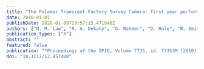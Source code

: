 ```yaml
---
title: "The Palomar Transient Factory Survey Camera: first year performance and results"
date: 2010-01-01
publishDate: 2020-01-09T19:57:15.471846Z
authors: ["N. M. Law", "R. G. Dekany", "G. Rahmer", "D. Hale", "R. Smith", "R. Quimby", "E. O. Ofek", "M. Kasliwal", "J. Zolkower", "V. Velur", "J. Henning", "K. Bui", "D. McKenna", "P. Nugent", "J. Jacobsen", "R. Walters", "J. Bloom", "J. Surace", "C. Grillmair", "R. Laher", "S. Mattingly", "S. Kulkarni"]
publication_types: ["6"]
abstract: ""
featured: false
publication: "*Proceedings of the SPIE, Volume 7735, id. 77353M (2010).*"
doi: "10.1117/12.857400"
---
```


